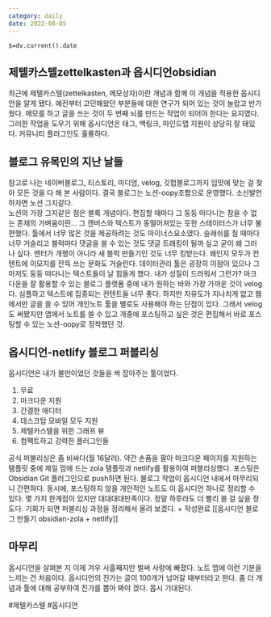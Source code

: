 ```yaml
---
category: daily
date: 2022-08-05
---
```


`$=dv.current().date`

제텔카스텔zettelkasten과 옵시디언obsidian
---
최근에 제텔카스텔(zettelkasten, 메모상자)이란 개념과 함께 이 개념을 적용한 옵시디언을  알게 됐다. 예전부터 고민해왔던 부분들에 대한 연구가 되어 있는 것이 놀랍고 반가웠다.
메모를 하고 글을 쓰는 것이 두 번째 뇌를 만드는 작업이 되어야 한다는 요지였다. 그러한 작업을 도우기 위해 옵시디언은 태그, 백링크, 마인드맵 지원이 상당히 잘 돼있다. 커뮤니티 플러그인도 훌륭하다.

  

블로그 유목민의 지난 날들
---
참고로 나는 네이버블로그, 티스토리, 미디엄, velog, 깃헙블로그까지 입맛에 맞는 걸 찾아 모든 것을 다 해 본 사람이다.
결국 블로그는 노션-oopy조합으로 운영했다. 소신발언하자면 노션 그지같다.   
노션의 가장 그지같은 점은 블록 개념이다. 편집할 때마다 그 둥둥 떠다니는 참을 수 없는 존재의 가벼움이란... 그 캔버스와 텍스트가 동떨어져있는 듯한 스테이터스가 너무 불편했다. 툴에서 너무 많은 것을 제공하려는 것도 마이너스요소였다. 슬래쉬를 칠 때마다 너무 거슬리고 블럭마다 댓글을 쓸 수 있는 것도 댓글 트래킹이 될까 싶고 굳이 왜 그러나 싶다. 엔터가 개행이 아니라 새 블럭 만들기인 것도 너무 킹받는다. 왜인지 모두가 컨텐트에 이모지를 잔뜩 쓰는 문화도 거슬린다. 데이터관리 툴은 굉장히 이점이 있으나 그마저도 둥둥 떠다니는 텍스트들이 날 힘들게 했다. 내가 성질이 드러워서 그런가?
마크다운을 잘 활용할 수 있는 블로그 플랫폼 중에 내가 원하는 바와 가장 가까운 것이 velog다. 심플하고 텍스트에 집중되는 컨텐트들 너무 좋다. 하지만 자유도가 지나치게 없고 웹에서만 글을 쓸 수 있어 개인노트 툴을 별로도 사용해야 하는 단점이 있다. 그래서 velog도 써봤지만 앱에서 노트를 쓸 수 있고 개중에 포스팅하고 싶은 것은 편집해서 바로 포스팅할 수 있는 노션-oopy로 정착했던 것.



옵시디언-netlify 블로그 퍼블리싱
---
옵시디언은 내가 불만이었던 것들을 싹 잡아주는 툴이었다.   
1. 무료
2. 마크다운 지원
3. 간결한 애디터
4. 데스크탑 모바일 모두 지원
5. 제텔카스텔을 위한 그래프 뷰
6. 컴팩트하고 강력한 플러그인들

공식 퍼블리싱은 좀 비싸다(월 16달러). 약간 손품을 팔아 마크다운 페이지를 지원하는 탬플릿 중에 제일 맘에 드는 zola 탬플릿과 netlify를 활용하여 퍼블리싱했다.
포스팅은 Obsidian Git 플러그인으로 push하면 된다. 블로그 작업이 옵시디언 내에서 마무리되니 간편하다.
동시에, 포스팅하지 않을 개인적인 노트도 이 옵시디언 하나로 정리할 수 있다.
몇 가지 한계점이 있지만 대대대대만족이다. 정말 하루라도 더 빨리 쓸 걸 싶을 정도다. 기회가 되면 퍼블리싱 과정을 정리해서 올려 보겠다. 
\+ 작성완료 [[옵시디언 블로그 만들기 obsidian-zola + netlify]]
   


마무리
---
옵시디언을 살펴본 지 이제 겨우 사흘째지만 벌써 사랑에 빠졌다. 노트 앱에 이런 기분을 느끼는 건 처음이다. 옵시디언의 진가는 글이 100개가 넘어갈 때부터라고 한다. 좀 더 개념과 툴에 대해 공부하여 진가를 뽑아 봐야 겠다. 몹시 기대된다.


#제텔카스텔
#옵시디언 
